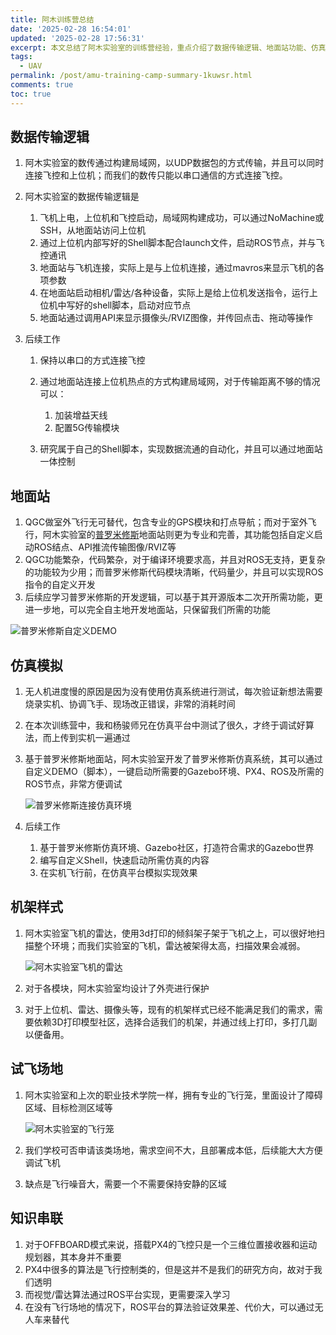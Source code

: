 ```yaml
---
title: 阿木训练营总结
date: '2025-02-28 16:54:01'
updated: '2025-02-28 17:56:31'
excerpt: 本文总结了阿木实验室的训练营经验，重点介绍了数据传输逻辑、地面站功能、仿真模拟的重要性、机架样式优化、试飞场地的优势和知识串联。
tags:
  - UAV
permalink: /post/amu-training-camp-summary-1kuwsr.html
comments: true
toc: true
---
```






## 数据传输逻辑

1. 阿木实验室的数传通过构建局域网，以UDP数据包的方式传输，并且可以同时连接飞控和上位机；而我们的数传只能以串口通信的方式连接飞控。
2. 阿木实验室的数据传输逻辑是

    1. 飞机上电，上位机和飞控启动，局域网构建成功，可以通过NoMachine或SSH，从地面站访问上位机
    2. 通过上位机内部写好的Shell脚本配合launch文件，启动ROS节点，并与飞控通讯
    3. 地面站与飞机连接，实际上是与上位机连接，通过mavros来显示飞机的各项参数
    4. 在地面站启动相机/雷达/各种设备，实际上是给上位机发送指令，运行上位机中写好的shell脚本，启动对应节点
    5. 地面站通过调用API来显示摄像头/RVIZ图像，并传回点击、拖动等操作
3. 后续工作

    1. 保持以串口的方式连接飞控
    2. 通过地面站连接上位机热点的方式构建局域网，对于传输距离不够的情况可以：

        1. 加装增益天线
        2. 配置5G传输模块
    3. 研究属于自己的Shell脚本，实现数据流通的自动化，并且可以通过地面站一体控制

## 地面站

1. QGC做室外飞行无可替代，包含专业的GPS模块和打点导航；而对于室外飞行，阿木实验室的[普罗米修斯](https://gitee.com/amovlab/Prometheus)地面站则更为专业和完善，其功能包括自定义启动ROS结点、API推流传输图像/RVIZ等
2. QGC功能繁杂，代码繁杂，对于编译环境要求高，并且对ROS无支持，更复杂的功能较为少用；而普罗米修斯代码模块清晰，代码量少，并且可以实现ROS指令的自定义开发
3. 后续应学习普罗米修斯的开发逻辑，可以基于其开源版本二次开所需功能，更进一步地，可以完全自主地开发地面站，只保留我们所需的功能

​![普罗米修斯自定义DEMO](https://pic-lxy.oss-cn-shenzhen.aliyuncs.com/img/20250228175658113.png)​

## 仿真模拟

1. 无人机进度慢的原因是因为没有使用仿真系统进行测试，每次验证新想法需要烧录实机、协调飞手、现场改正错误，非常的消耗时间
2. 在本次训练营中，我和杨骏师兄在仿真平台中测试了很久，才终于调试好算法，而上传到实机一遍通过
3. 基于普罗米修斯地面站，阿木实验室开发了普罗米修斯仿真系统，其可以通过自定义DEMO（脚本），一键启动所需要的Gazebo环境、PX4、ROS及所需的ROS节点，非常方便调试

    ​![普罗米修斯连接仿真环境](https://pic-lxy.oss-cn-shenzhen.aliyuncs.com/img/20250228175626919.png)​

4. 后续工作

    1. 基于普罗米修斯仿真环境、Gazebo社区，打造符合需求的Gazebo世界
    2. 编写自定义Shell，快速启动所需仿真的内容
    3. 在实机飞行前，在仿真平台模拟实现效果

## 机架样式

1. 阿木实验室飞机的雷达，使用3d打印的倾斜架子架于飞机之上，可以很好地扫描整个环境；而我们实验室的飞机，雷达被架得太高，扫描效果会减弱。

    ​![阿木实验室飞机的雷达](https://pic-lxy.oss-cn-shenzhen.aliyuncs.com/img/20250228175658593.jpg)​

2. 对于各模块，阿木实验室均设计了外壳进行保护
3. 对于上位机、雷达、摄像头等，现有的机架样式已经不能满足我们的需求，需要依赖3D打印模型社区，选择合适我们的机架，并通过线上打印，多打几副以便备用。

## 试飞场地

1. 阿木实验室和上次的职业技术学院一样，拥有专业的飞行笼，里面设计了障碍区域、目标检测区域等

    ​![阿木实验室的飞行笼](https://pic-lxy.oss-cn-shenzhen.aliyuncs.com/img/20250228175621001.jpg)​

2. 我们学校可否申请该类场地，需求空间不大，且部署成本低，后续能大大方便调试飞机
3. 缺点是飞行噪音大，需要一个不需要保持安静的区域

## 知识串联

1. 对于OFFBOARD模式来说，搭载PX4的飞控只是一个三维位置接收器和运动规划器，其本身并不重要
2. PX4中很多的算法是飞行控制类的，但是这并不是我们的研究方向，故对于我们透明
3. 而视觉/雷达算法通过ROS平台实现，更需要深入学习
4. 在没有飞行场地的情况下，ROS平台的算法验证效果差、代价大，可以通过无人车来替代
